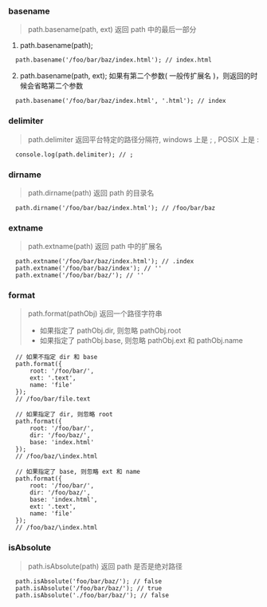 
### basename
> path.basename(path, ext) 返回 path 中的最后一部分

1. path.basename(path);
```
  path.basename('/foo/bar/baz/index.html'); // index.html
```

2. path.basename(path, ext); 
如果有第二个参数( 一般传扩展名 )，则返回的时候会省略第二个参数
```
  path.basename('/foo/bar/baz/index.html', '.html'); // index
```

### delimiter
> path.delimiter 返回平台特定的路径分隔符, windows 上是 ; , POSIX 上是 :
```
  console.log(path.delimiter); // ;
```

### dirname
> path.dirname(path) 返回 path 的目录名
```
  path.dirname('/foo/bar/baz/index.html'); // /foo/bar/baz
```

### extname
> path.extname(path) 返回 path 中的扩展名

```
  path.extname('/foo/bar/baz/index.html'); // .index
  path.extname('/foo/bar/baz/index'); // ''
  path.extname('/foo/bar/baz/'); // ''
```

### format
> path.format(pathObj) 返回一个路径字符串
> * 如果指定了 pathObj.dir, 则忽略 pathObj.root
> * 如果指定了 pathObj.base, 则忽略 pathObj.ext 和 pathObj.name

```
  // 如果不指定 dir 和 base
  path.format({
      root: '/foo/bar/',
      ext: '.text',
      name: 'file'
  });
  // /foo/bar/file.text
  
  // 如果指定了 dir, 则忽略 root
  path.format({
      root: '/foo/bar/',
      dir: '/foo/baz/',
      base: 'index.html'
  });
  // /foo/baz/\index.html
  
  // 如果指定了 base, 则忽略 ext 和 name
  path.format({
      root: '/foo/bar/',
      dir: '/foo/baz/',
      base: 'index.html',
      ext: '.text',
      name: 'file'
  });
  // /foo/baz/\index.html
```

### isAbsolute
> path.isAbsolute(path) 返回 path 是否是绝对路径

```
  path.isAbsolute('foo/bar/baz/'); // false
  path.isAbsolute('/foo/bar/baz/'); // true
  path.isAbsolute('./foo/bar/baz/'); // false
```
